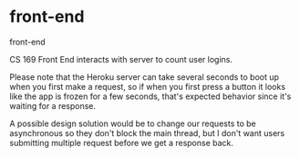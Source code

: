 front-end
=========

front-end

CS 169 Front End interacts with server to count user logins.

Please note that the Heroku server can take several seconds to boot up when you first make a request, so if when you first press a button it looks like the app is frozen for a few seconds, that's expected behavior since it's waiting for a response.  

A possible design solution would be to change our requests to be asynchronous so they don't block the main thread, but I don't want users submitting multiple request before we get a response back.
